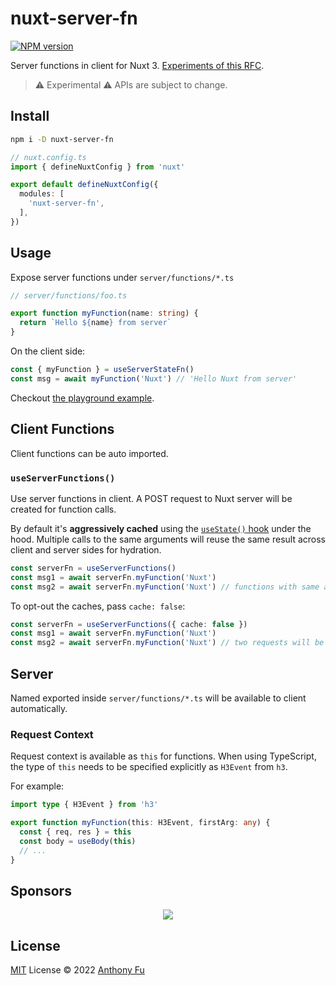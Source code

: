 # nuxt-server-fn

[![NPM version](https://img.shields.io/npm/v/nuxt-server-fn?color=a1b858&label=)](https://www.npmjs.com/package/nuxt-server-fn)

Server functions in client for Nuxt 3. [Experiments of this RFC](https://github.com/unjs/nitro/discussions/235).

> ⚠️ Experimental ⚠️ APIs are subject to change.

## Install

```bash
npm i -D nuxt-server-fn
```

```ts
// nuxt.config.ts
import { defineNuxtConfig } from 'nuxt'

export default defineNuxtConfig({
  modules: [
    'nuxt-server-fn',
  ],
})
```

## Usage

Expose server functions under `server/functions/*.ts`

```ts
// server/functions/foo.ts

export function myFunction(name: string) {
  return `Hello ${name} from server`
}
```

On the client side:

```ts
const { myFunction } = useServerStateFn()
const msg = await myFunction('Nuxt') // 'Hello Nuxt from server'
```

Checkout [the playground example](https://github.com/antfu/nuxt-server-fn/blob/main/playground).

## Client Functions

Client functions can be auto imported.

### `useServerFunctions()`

Use server functions in client. A POST request to Nuxt server will be created for function calls.

By default it's **aggressively cached** using the [`useState()` hook](https://v3.nuxtjs.org/api/composables/use-state) under the hood. Multiple calls to the same arguments will reuse the same result across client and server sides for hydration.

```ts
const serverFn = useServerFunctions()
const msg1 = await serverFn.myFunction('Nuxt')
const msg2 = await serverFn.myFunction('Nuxt') // functions with same arguments will be cached, only one request
```

To opt-out the caches, pass `cache: false`:

```ts
const serverFn = useServerFunctions({ cache: false })
const msg1 = await serverFn.myFunction('Nuxt')
const msg2 = await serverFn.myFunction('Nuxt') // two requests will be fired
```

## Server

Named exported inside `server/functions/*.ts` will be available to client automatically.

### Request Context

Request context is available as `this` for functions. When using TypeScript, the type of `this` needs to be specified explicitly as `H3Event` from `h3`.

For example:

```ts
import type { H3Event } from 'h3'

export function myFunction(this: H3Event, firstArg: any) {
  const { req, res } = this
  const body = useBody(this)
  // ...
}
```

## Sponsors

<p align="center">
  <a href="https://cdn.jsdelivr.net/gh/antfu/static/sponsors.svg">
    <img src='https://cdn.jsdelivr.net/gh/antfu/static/sponsors.svg'/>
  </a>
</p>

## License

[MIT](./LICENSE) License © 2022 [Anthony Fu](https://github.com/antfu)

